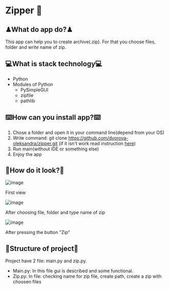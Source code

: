 # Zipper 📩
## ♟What do app do?♟
This app can help you to create archive(.zip). For that you choose files, folder and write name of zip. 

## 💻What is stack technology💻
* Python 
* Modules of Python
    * PySimpleGUI
    * zipfile
    * pathlib

## ⌨️How can you install app?⌨️
1. Chose a folder and open it in your command line(depend from your OS)
2. Write command: git clone https://github.com/dvorova-oleksandra/zipper.git (if it isn't work read instruction [here](https://docs.github.com/en/repositories/creating-and-managing-repositories/cloning-a-repository))
3. Run main(without IDE or something else)
4. Enjoy the app

## 🎀How do it look?🎀
![image](https://user-images.githubusercontent.com/63312656/216812532-1840b807-ffcf-4eec-be5d-a57690a2eb96.png)

First view

![image](https://user-images.githubusercontent.com/63312656/216812576-ad652715-af21-412e-8959-54f902061715.png)

After choosing file, folder and type name of zip

![image](https://user-images.githubusercontent.com/63312656/216812605-c06dd3c9-0fae-458a-8b0a-deaef0468d31.png)

After pressing the button "Zip"


## 📄Structure of project📄
Project have 2 file: main.py and zip.py.
* Main.py:
In this file gui is described and some functional.
* Zip.py:
In file: checking name for zip file, create path, create a zip with choosen files





